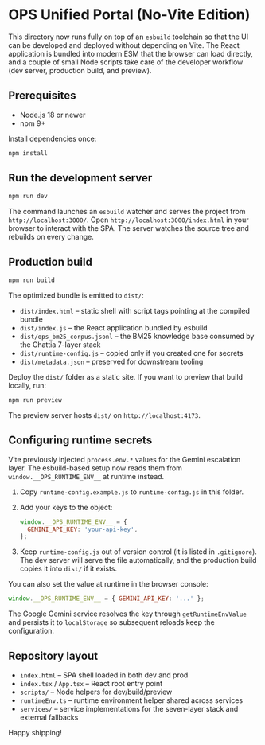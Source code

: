 # OPS Unified Portal (No-Vite Edition)

This directory now runs fully on top of an `esbuild` toolchain so that the UI
can be developed and deployed without depending on Vite. The React application
is bundled into modern ESM that the browser can load directly, and a couple of
small Node scripts take care of the developer workflow (dev server, production
build, and preview).

## Prerequisites
- Node.js 18 or newer
- npm 9+

Install dependencies once:

```bash
npm install
```

## Run the development server

```bash
npm run dev
```

The command launches an `esbuild` watcher and serves the project from
`http://localhost:3000/`. Open `http://localhost:3000/index.html` in your
browser to interact with the SPA. The server watches the source tree and
rebuilds on every change.

## Production build

```bash
npm run build
```

The optimized bundle is emitted to `dist/`:

- `dist/index.html` – static shell with script tags pointing at the compiled
  bundle
- `dist/index.js` – the React application bundled by esbuild
- `dist/ops_bm25_corpus.jsonl` – the BM25 knowledge base consumed by the
  Chattia 7-layer stack
- `dist/runtime-config.js` – copied only if you created one for secrets
- `dist/metadata.json` – preserved for downstream tooling

Deploy the `dist/` folder as a static site. If you want to preview that build
locally, run:

```bash
npm run preview
```

The preview server hosts `dist/` on `http://localhost:4173`.

## Configuring runtime secrets

Vite previously injected `process.env.*` values for the Gemini escalation
layer. The esbuild-based setup now reads them from `window.__OPS_RUNTIME_ENV__`
at runtime instead.

1. Copy `runtime-config.example.js` to `runtime-config.js` in this folder.
2. Add your keys to the object:

   ```js
   window.__OPS_RUNTIME_ENV__ = {
     GEMINI_API_KEY: 'your-api-key',
   };
   ```

3. Keep `runtime-config.js` out of version control (it is listed in
   `.gitignore`). The dev server will serve the file automatically, and the
   production build copies it into `dist/` if it exists.

You can also set the value at runtime in the browser console:

```js
window.__OPS_RUNTIME_ENV__ = { GEMINI_API_KEY: '...' };
```

The Google Gemini service resolves the key through `getRuntimeEnvValue` and
persists it to `localStorage` so subsequent reloads keep the configuration.

## Repository layout

- `index.html` – SPA shell loaded in both dev and prod
- `index.tsx` / `App.tsx` – React root entry point
- `scripts/` – Node helpers for dev/build/preview
- `runtimeEnv.ts` – runtime environment helper shared across services
- `services/` – service implementations for the seven-layer stack and external
  fallbacks

Happy shipping!
